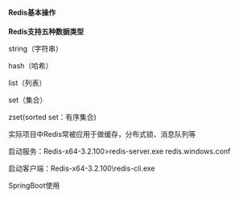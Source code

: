 #### Redis基本操作

**Redis支持五种数据类型**

string（字符串）

hash（哈希）

list（列表）

set（集合）

zset(sorted set：有序集合)



实际项目中Redis常被应用于做缓存，分布式锁、消息队列等



启动服务：Redis-x64-3.2.100>redis-server.exe redis.windows.conf

启动客户端：Redis-x64-3.2.100\redis-cli.exe





SpringBoot使用